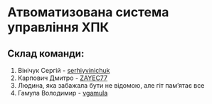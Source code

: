 # Атвоматизована система управління ХПК #
## Склад команди: ##
1. Вінічук Сергій - [serhiyvinichuk](https://github.com/serhiyvinichuk) 
2. Карпович Дмитро - [ZAYEC77](https://github.com/ZAYEC77)
3. Людина, яка забажала бути не відомою, але гіт пам’ятає все
4. Гамула Володимир - [vgamula](https://github.com/vgamula)
